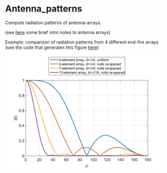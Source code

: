 # Antenna_patterns
Compute radiation patterns of antenna-arrays.

(see [here](http://www.idc-online.com/technical_references/pdfs/electronic_engineering/Antenna_arrays.pdf) some brief intro notes to antenna arrays)

Example: comparison of radiation patterns from 4 different end-fire arrays (see the code that generates this figure [here](broadside_endfire/null_spacing_Comparison.m))
![example1](figs/Radiation_pattern.jpg)

